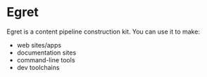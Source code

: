 # Egret

Egret is a content pipeline construction kit. You can use it to make:

- web sites/apps
- documentation sites
- command-line tools
- dev toolchains
